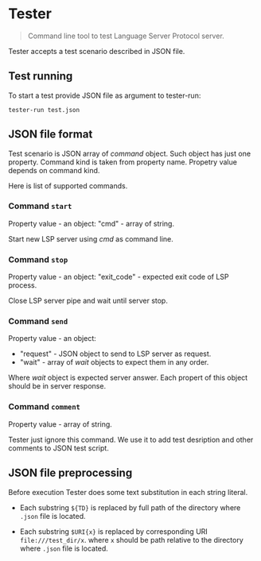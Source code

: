 Tester
======

> Command line tool to test Language Server Protocol server.

Tester accepts a test scenario described in JSON file.

Test running
------------

To start a test provide JSON file as argument to tester-run:
```
tester-run test.json
```

JSON file format
----------------

Test scenario is JSON array of _command_ object. Such object has
just one property. Command kind is taken from property name.
Propetry value depends on command kind.

Here is list of supported commands.

### Command `start`

Property value - an object:
 "cmd" - array of string.

Start new LSP server using _cmd_ as command line.

### Command `stop`

Property value - an object:
 "exit_code" - expected exit code of LSP process.

Close LSP server pipe and wait until server stop.

### Command `send`
Property value - an object:

 * "request" - JSON object to send to LSP server as request.
 * "wait" - array of _wait_ objects to expect them in any order.

Where _wait_ object is expected server answer. Each propert of this object
should be in server response.

### Command `comment`

Property value - array of string.

Tester just ignore this command. We use it to add test desription and other
comments to JSON test script.



JSON file preprocessing
-----------------------

Before execution Tester does some text substitution in each string literal.
 * Each substring `${TD}` is replaced by full path of the directory where
`.json` file is located.

 * Each substring `$URI{x}` is replaced by corresponding URI `file:///test_dir/x`.
where `x` should be path relative to the directory where `.json` file is located.

